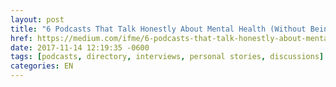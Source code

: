 ```yaml
---
layout: post
title: "6 Podcasts That Talk Honestly About Mental Health (Without Being Too Heavy)"
href: https://medium.com/ifme/6-podcasts-that-talk-honestly-about-mental-health-without-being-too-heavy-198a6c2ded35
date: 2017-11-14 12:19:35 -0600
tags: [podcasts, directory, interviews, personal stories, discussions]
categories: EN
---
```

